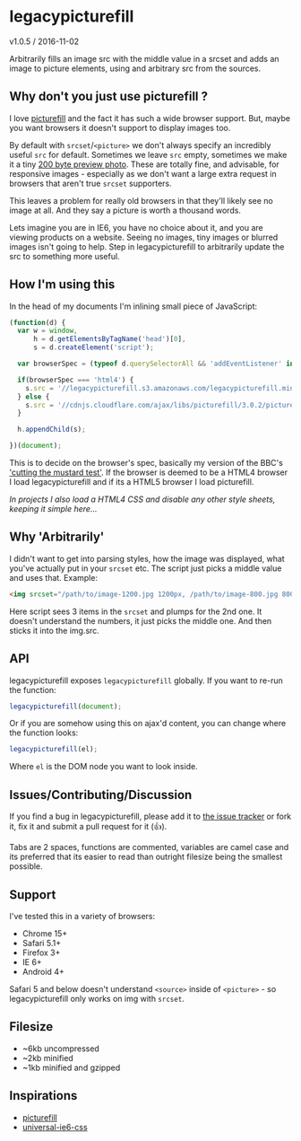 # legacypicturefill

v1.0.5 / 2016-11-02

Arbitrarily fills an image src with the middle value in a srcset and adds an image to picture elements, using and arbitrary src from the sources.

## Why don't you just use picturefill ?

I love [picturefill](https://github.com/scottjehl/picturefill) and the fact it has such a wide browser support. But, maybe you want browsers it doesn't support to display images too.

By default with `srcset`/`<picture>` we don't always specify an incredibly useful `src` for default. Sometimes we leave `src` empty, sometimes we make it a tiny [200 byte preview photo](https://code.facebook.com/posts/991252547593574/the-technology-behind-preview-photos/). These are totally fine, and advisable, for responsive images - especially as we don't want a large extra request in browsers that aren't true `srcset` supporters.

This leaves a problem for really old browsers in that they'll likely see no image at all. And they say a picture is worth a thousand words.

Lets imagine you are in IE6, you have no choice about it, and you are viewing products on a website. Seeing no images, tiny images or blurred images isn't going to help. Step in legacypicturefill to arbitrarily update the src to something more useful.

## How I'm using this

In the head of my documents I'm inlining small piece of JavaScript:

```javascript
(function(d) {
  var w = window,
      h = d.getElementsByTagName('head')[0],
      s = d.createElement('script');

  var browserSpec = (typeof d.querySelectorAll && 'addEventListener' in w && w.history.pushState && d.implementation.hasFeature('http://www.w3.org/TR/SVG11/feature#BasicStructure', '1.1')) ? 'html5' : 'html4';

  if(browserSpec === 'html4') {
    s.src = '//legacypicturefill.s3.amazonaws.com/legacypicturefill.min.js';
  } else {
    s.src = '//cdnjs.cloudflare.com/ajax/libs/picturefill/3.0.2/picturefill.min.js';
  }

  h.appendChild(s);

})(document);
```

This is to decide on the browser's spec, basically my version of the BBC's ['cutting the mustard test'](http://responsivenews.co.uk/post/18948466399/cutting-the-mustard). If the browser is deemed to be a HTML4 browser I load legacypicturefill and if its a HTML5 browser I load picturefill.

*In projects I also load a HTML4 CSS and disable any other style sheets, keeping it simple here...*

## Why 'Arbitrarily'

I didn't want to get into parsing styles, how the image was displayed, what you've actually put in your `srcset` etc. The script just picks a middle value and uses that. Example:

```html
<img srcset="/path/to/image-1200.jpg 1200px, /path/to/image-800.jpg 800px, /path/to/image-400.jpg 400px">
```

Here script sees 3 items in the `srcset` and plumps for the 2nd one. It doesn't understand the numbers, it just picks the middle one. And then sticks it into the img.src.

## API

legacypicturefill exposes `legacypicturefill` globally. If you want to re-run the function:

```javascript
legacypicturefill(document);
```

Or if you are somehow using this on ajax'd content, you can change where the function looks:

```javascript
legacypicturefill(el);
```

Where `el` is the DOM node you want to look inside.

## Issues/Contributing/Discussion

If you find a bug in legacypicturefill, please add it to [the issue tracker](https://github.com/13twelve/legacypicturefill/issues) or fork it, fix it and submit a pull request for it (👍).

Tabs are 2 spaces, functions are commented, variables are camel case and its preferred that its easier to read than outright filesize being the smallest possible.

## Support

I've tested this in a variety of browsers:

* Chrome 15+
* Safari 5.1+
* Firefox 3+
* IE 6+
* Android 4+

Safari 5 and below doesn't understand `<source>` inside of `<picture>` - so legacypicturefill only works on img with `srcset`.

## Filesize

* ~6kb uncompressed
* ~2kb minified
* ~1kb minified and gzipped

## Inspirations

* [picturefill](https://github.com/scottjehl/picturefill)
* [universal-ie6-css](https://github.com/malarkey/universal-ie6-css)
